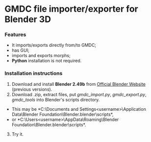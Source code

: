 # GMDC file importer/exporter for Blender 3D

### Features
- It imports/exports directly from/to GMDC;
- has GUI;
- imports and exports morphs;
- **Python** installation is not required.

### Installation instructions
1. Download and install **Blender 2.49b** from [Official Blender Website](https://download.blender.org/release/Blender2.49b/) (previous versions).
2. Download .zip, extract files, put *gmdc_import.py*, *gmdc_export.py*, *gmdc_tools* into Blender's scripts directory.
  * This may be *C:\Documents and Settings\<username>\Application Data\Blender Foundation\Blender\.blender\scripts\*,
  * or *C:\Users\<username>\AppData\Roaming\Blender Foundation\Blender\.blender\scripts\*.
3. Try it.
